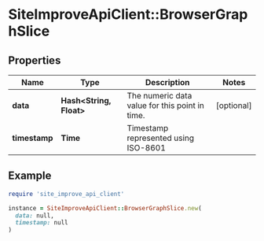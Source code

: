 # SiteImproveApiClient::BrowserGraphSlice

## Properties

| Name | Type | Description | Notes |
| ---- | ---- | ----------- | ----- |
| **data** | **Hash&lt;String, Float&gt;** | The numeric data value for this point in time. | [optional] |
| **timestamp** | **Time** | Timestamp represented using ISO-8601 |  |

## Example

```ruby
require 'site_improve_api_client'

instance = SiteImproveApiClient::BrowserGraphSlice.new(
  data: null,
  timestamp: null
)
```

